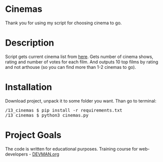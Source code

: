 # Cinemas

Thank you for using my script for choosing cinema to go.

# Description

Script gets current cinema list from [here](http://www.afisha.ru/msk/schedule_cinema/).
Gets number of cinema shows, rating and number of votes for each film.
And outputs 10 top films by rating and not arthouse (so you can find more than 1-2 cinemas to
go).

# Installation

Download project, unpack it to some folder you want.
Than go to terminal:
<pre>
/13_cinemas $ pip install -r requirements.txt
/13_cinemas $ python3 cinemas.py
</pre>

# Project Goals

The code is written for educational purposes. Training course for web-developers - [DEVMAN.org](https://devman.org)
